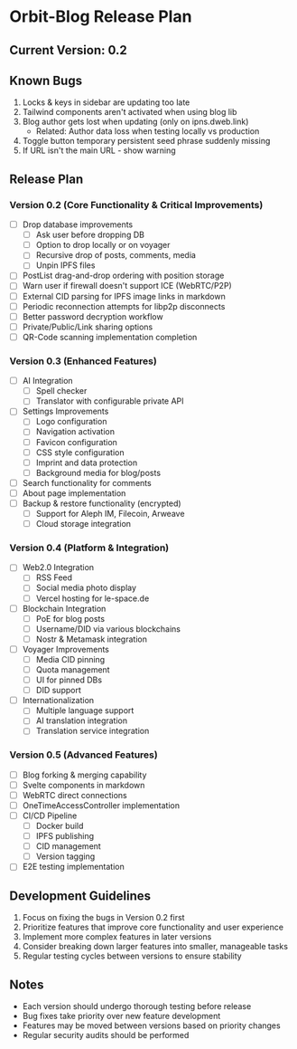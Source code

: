 # Orbit-Blog Release Plan

## Current Version: 0.2

## Known Bugs
1. Locks & keys in sidebar are updating too late
2. Tailwind components aren't activated when using blog lib
3. Blog author gets lost when updating (only on ipns.dweb.link)
   - Related: Author data loss when testing locally vs production
4. Toggle button temporary persistent seed phrase suddenly missing
5. If URL isn't the main URL - show warning

## Release Plan

### Version 0.2 (Core Functionality & Critical Improvements)
- [ ] Drop database improvements
  - [ ] Ask user before dropping DB
  - [ ] Option to drop locally or on voyager
  - [ ] Recursive drop of posts, comments, media
  - [ ] Unpin IPFS files
- [ ] PostList drag-and-drop ordering with position storage
- [ ] Warn user if firewall doesn't support ICE (WebRTC/P2P)
- [ ] External CID parsing for IPFS image links in markdown
- [ ] Periodic reconnection attempts for libp2p disconnects
- [ ] Better password decryption workflow
- [ ] Private/Public/Link sharing options
- [ ] QR-Code scanning implementation completion

### Version 0.3 (Enhanced Features)
- [ ] AI Integration
  - [ ] Spell checker
  - [ ] Translator with configurable private API
- [ ] Settings Improvements
  - [ ] Logo configuration
  - [ ] Navigation activation
  - [ ] Favicon configuration
  - [ ] CSS style configuration
  - [ ] Imprint and data protection
  - [ ] Background media for blog/posts
- [ ] Search functionality for comments
- [ ] About page implementation
- [ ] Backup & restore functionality (encrypted)
  - [ ] Support for Aleph IM, Filecoin, Arweave
  - [ ] Cloud storage integration

### Version 0.4 (Platform & Integration)
- [ ] Web2.0 Integration
  - [ ] RSS Feed
  - [ ] Social media photo display
  - [ ] Vercel hosting for le-space.de
- [ ] Blockchain Integration
  - [ ] PoE for blog posts
  - [ ] Username/DID via various blockchains
  - [ ] Nostr & Metamask integration
- [ ] Voyager Improvements
  - [ ] Media CID pinning
  - [ ] Quota management
  - [ ] UI for pinned DBs
  - [ ] DID support
- [ ] Internationalization
  - [ ] Multiple language support
  - [ ] AI translation integration
  - [ ] Translation service integration

### Version 0.5 (Advanced Features)
- [ ] Blog forking & merging capability
- [ ] Svelte components in markdown
- [ ] WebRTC direct connections
- [ ] OneTimeAccessController implementation
- [ ] CI/CD Pipeline
  - [ ] Docker build
  - [ ] IPFS publishing
  - [ ] CID management
  - [ ] Version tagging
- [ ] E2E testing implementation

## Development Guidelines
1. Focus on fixing the bugs in Version 0.2 first
2. Prioritize features that improve core functionality and user experience
3. Implement more complex features in later versions
4. Consider breaking down larger features into smaller, manageable tasks
5. Regular testing cycles between versions to ensure stability

## Notes
- Each version should undergo thorough testing before release
- Bug fixes take priority over new feature development
- Features may be moved between versions based on priority changes
- Regular security audits should be performed